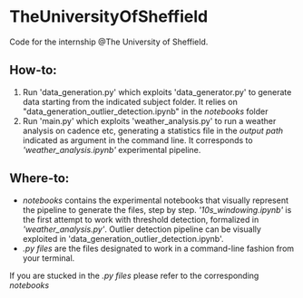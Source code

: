 # TheUniversityOfSheffield
Code for the internship @The University of Sheffield.

## How-to:
1) Run 'data_generation.py' which exploits 'data_generator.py' to generate data starting from the indicated subject folder. It relies on "data_generation_outlier_detection.ipynb" in the _notebooks_ folder
2) Run 'main.py' which exploits 'weather_analysis.py' to run a weather analysis on cadence etc, generating a statistics file in the _output path_ indicated as argument in the command line. It corresponds to _'weather_analysis.ipynb'_ experimental pipeline.

## Where-to:
* _notebooks_ contains the experimental notebooks that visually represent the pipeline to generate the files, step by step. _'10s_windowing.ipynb'_ is the first attempt to work with threshold detection, formalized in _'weather_analysis.py'_. Outlier detection pipeline can be visually exploited in 'data_generation_outlier_detection.ipynb'.
* _.py files_ are the files designated to work in a command-line fashion from your terminal.

If you are stucked in the _.py files_ please refer to the corresponding _notebooks_


